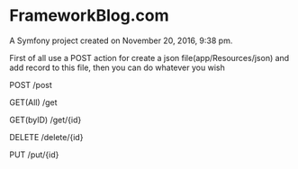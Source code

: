 FrameworkBlog.com
=================

A Symfony project created on November 20, 2016, 9:38 pm.

First of all use a POST action for create a json file(app/Resources/json) and add record
to this file, then you can do whatever you wish

POST /post

GET(All) /get

GET(byID) /get/{id}

DELETE /delete/{id}

PUT /put/{id}
